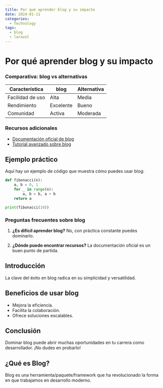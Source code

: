 ```yaml
---
title: Por qué aprender blog y su impacto
date: 2024-01-11
categories: 
  - Technology
tags:
  - blog
  - laravel
---
```


# Por qué aprender blog y su impacto

### Comparativa: blog vs alternativas

| Característica | blog | Alternativa |
|---------------|-------------|------------|
| Facilidad de uso | Alta | Media |
| Rendimiento | Excelente | Bueno |
| Comunidad | Activa | Moderada |

### Recursos adicionales

- [Documentación oficial de blog](https://example.com)
- [Tutorial avanzado sobre blog](https://example.com/tutorial)

## Ejemplo práctico

Aquí hay un ejemplo de código que muestra cómo puedes usar blog:

```python
def fibonacci(n):
    a, b = 0, 1
    for _ in range(n):
        a, b = b, a + b
    return a

print(fibonacci(10))
```

### Preguntas frecuentes sobre blog

1. **¿Es difícil aprender blog?**
   No, con práctica constante puedes dominarlo.

2. **¿Dónde puedo encontrar recursos?**
   La documentación oficial es un buen punto de partida.

## Introducción

La clave del éxito en blog radica en su simplicidad y versatilidad.

## Beneficios de usar blog

- Mejora la eficiencia.
- Facilita la colaboración.
- Ofrece soluciones escalables.

## Conclusión

Dominar blog puede abrir muchas oportunidades en tu carrera como desarrollador. ¡No dudes en probarlo!

## ¿Qué es Blog?

Blog es una herramienta/paquete/framework que ha revolucionado la forma en que trabajamos en desarrollo moderno.
